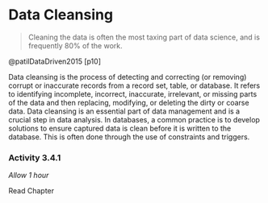 # Data Cleansing

> Cleaning the data is often the most taxing part of data science, and is
> frequently 80% of the work.

@patilDataDriven2015 [p10]

Data cleansing is the process of detecting and correcting (or removing) corrupt
or inaccurate records from a record set, table, or database. It refers to
identifying incomplete, incorrect, inaccurate, irrelevant, or missing parts of
the data and then replacing, modifying, or deleting the dirty or coarse data.
Data cleansing is an essential part of data management and is a crucial step in
data analysis. In databases, a common practice is to develop solutions to ensure
captured data is clean before it is written to the database. This is often done
through the use of constraints and triggers.

### Activity 3.4.1

_Allow 1 hour_

Read Chapter

<!-- TODO: Add 5 activities -->

<!-- TODO: write ~1000 words on data cleansing -->
